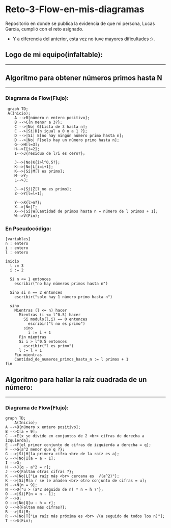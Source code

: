 # Reto-3-Flow-en-mis-diagramas

Repositorio en donde se publica la evidencia de que mi persona, Lucas García, cumplió con el reto asignado.

- Y a diferencia del anterior, esta vez no tuve mayores dificultades :) .

## Logo de mi equipo(infaltable):
***

## Algoritmo para obtener números primos hasta N
***
### Diagrama de Flow(Flujo):
```mermaid
 graph TD;
 A(Inicio);
    A -->B[número n entero positivo];
    B -->C{n menor a 3?};
    C -->|No| G[Lista de 3 hasta n];
    C -->|Sí|D{n igual a 0 o a 1 ?};
    D -->|Sí| E[no hay ningún número primo hasta n];
    D -->|No| F[solo hay un número primo hasta n];
    G-->H[l=3];
    H-->I[i=2];
    I-->J{residuo de l/i es cero?};

    J-->|No|K{i>l^0.5?};
    K-->|No|L[i=i+1];
    K-->|Sí|M[l es primo];
    M-->Y;
    L-->J;

    J-->|Sí|Z[l no es primo];
    Z-->Y[l=l+1];

    Y-->X{l>n?};
    X-->|No|I;
    X-->|Sí|W[Cantidad de primos hasta n = número de l primos + 1];
    W-->V(Fin);
```

### En Pseudocódigo:

```pseudocode
[variables]
n : entero
i : entero
l : entero

inicio
  l := 3
  i := 2

  Si n <= 1 entonces
    escribir("no hay números primos hasta n")

  Sino si n == 2 entonces
    escribir("solo hay 1 número primo hasta n")

  sino
    Mientras (l <= n) hacer
      Mientras (i <= l^0.5) hacer
        Si modulo(l,i) == 0 entonces
          escribir("l no es primo")
        sino
          i := i + 1
      Fin mientras
      Si i > l^0.5 entonces 
        escribir("l es primo")
      l := l + 1
    Fin mientras
    Cantidad_de_numeros_primos_hasta_n := l primos + 1
fin
```
## Algoritmo para hallar la raíz cuadrada de un número:
***
### Diagrama de Flow(Flujo):
```mermaid
graph TD;
    A(Inicio);
A -->B[número x entero positivo];
B -->C[a = 9];
C -->E[x se divide en conjuntos de 2 <br> cifras de derecha a izquierda];
E -->F[el primer conjunto de cifras de izquierda a derecha = q];
F -->G{a^2 menor que q ?};
G -->|Sí|H[la primera cifra <br> de la raíz es a];
G -->|No|I[a = a - 1];
I -->G;
H -->J[q - a^2 = r];
J -->K{Faltan otras cifras ?};
K -->|No|L["La raíz más <br> cercana es  √(a^2)"];
K -->|Sí|M[a r se le añaden <br> otro conjunto de cifras = u];
M -->N[n = 9];
N -->O{"u > (a*2 seguido de n) * n = h ?"};
O -->|Sí|P[n = n - 1];
P -->O;
O -->|No|Q[u - h = r];
Q -->R{Faltan más cifras?};
R -->|Sí|M;
R -->|No|T["La raíz más próxima es <br> √(a seguido de todos los n)"];
T -->S(Fin);
```
